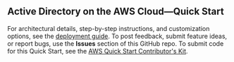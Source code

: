 ## Active Directory on the AWS Cloud—Quick Start
For architectural details, step-by-step instructions, and customization options, see the [deployment guide](https://aws-quickstart.github.io/quickstart-microsoft-activedirectory/).
To post feedback, submit feature ideas, or report bugs, use the **Issues** section of this GitHub repo. 
To submit code for this Quick Start, see the [AWS Quick Start Contributor's Kit](https://aws-quickstart.github.io/).